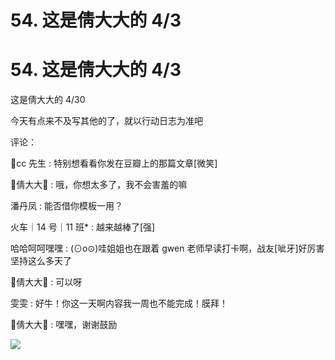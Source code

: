 # 54\. 这是倩大大的 4/3

# 54\. 这是倩大大的 4/3

这是倩大大的 4/30

今天有点来不及写其他的了，就以行动日志为准吧

评论：

🌟cc 先生 : 特别想看看你发在豆瓣上的那篇文章[微笑]

倩大大 : 哦，你想太多了，我不会害羞的嘛

潘丹凤 : 能否借你模板一用？

火车｜14 号｜11 班* : 越来越棒了[强]

哈哈呵呵嘿嘿 : (⊙o⊙)哇姐姐也在跟着 gwen 老师早读打卡啊，战友[呲牙]好厉害 坚持这么多天了

倩大大 : 可以呀

雯雯 : 好牛！你这一天啊内容我一周也不能完成！膜拜！

倩大大 : 嘿嘿，谢谢鼓励

![](img/lnoOc-lsyvqzg3P3p7o_4nSooEFs.png)